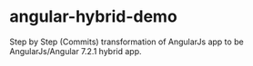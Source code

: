 # angular-hybrid-demo

Step by Step (Commits) transformation of AngularJs app to be AngularJs/Angular 7.2.1 hybrid app.
